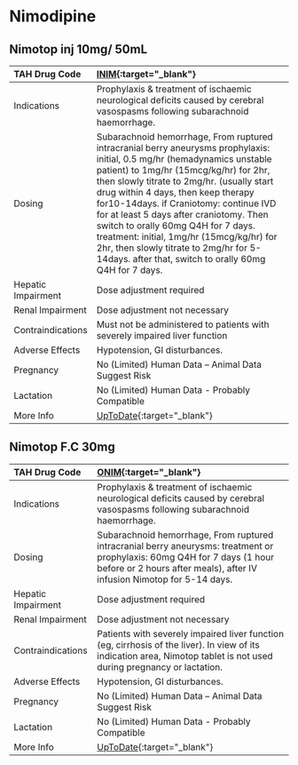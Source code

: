 # Nimodipine

## Nimotop inj 10mg/ 50mL

| TAH Drug Code      | [INIM](https://www.tahsda.org.tw/drugs/hissearch.php?drug_code=INIM){:target="_blank"}                                                                                                                                                                                                                                                                                                                                                                                                                                              |
|:-------------------|:------------------------------------------------------------------------------------------------------------------------------------------------------------------------------------------------------------------------------------------------------------------------------------------------------------------------------------------------------------------------------------------------------------------------------------------------------------------------------------------------------------------------------------|
| Indications        | Prophylaxis & treatment of ischaemic neurological deficits caused by cerebral vasospasms following subarachnoid haemorrhage.                                                                                                                                                                                                                                                                                                                                                                                                        |
| Dosing             | Subarachnoid hemorrhage, From ruptured intracranial berry aneurysms prophylaxis: initial, 0.5 mg/hr (hemadynamics unstable patient) to 1mg/hr (15mcg/kg/hr) for 2hr, then slowly titrate to 2mg/hr. (usually start drug within 4 days, then keep therapy for10-14days. if Craniotomy: continue IVD for at least 5 days after craniotomy. Then switch to orally 60mg Q4H for 7 days. treatment: initial, 1mg/hr (15mcg/kg/hr) for 2hr, then slowly titrate to 2mg/hr for 5-14days. after that, switch to orally 60mg Q4H for 7 days. |
| Hepatic Impairment | Dose adjustment required                                                                                                                                                                                                                                                                                                                                                                                                                                                                                                            |
| Renal Impairment   | Dose adjustment not necessary                                                                                                                                                                                                                                                                                                                                                                                                                                                                                                       |
| Contraindications  | Must not be administered to patients with severely impaired liver function                                                                                                                                                                                                                                                                                                                                                                                                                                                          |
| Adverse Effects    | Hypotension, GI disturbances.                                                                                                                                                                                                                                                                                                                                                                                                                                                                                                       |
| Pregnancy          | No (Limited) Human Data – Animal Data Suggest Risk                                                                                                                                                                                                                                                                                                                                                                                                                                                                                  |
| Lactation          | No (Limited) Human Data - Probably Compatible                                                                                                                                                                                                                                                                                                                                                                                                                                                                                       |
| More Info          | [UpToDate](https://www.uptodate.com/contents/nimodipine-drug-information){:target="_blank"}                                                                                                                                                                                                                                                                                                                                                                                                                                         |

## Nimotop F.C 30mg

| TAH Drug Code      | [ONIM](https://www.tahsda.org.tw/drugs/hissearch.php?drug_code=ONIM){:target="_blank"}                                                                                                              |
|:-------------------|:----------------------------------------------------------------------------------------------------------------------------------------------------------------------------------------------------|
| Indications        | Prophylaxis & treatment of ischaemic neurological deficits caused by cerebral vasospasms following subarachnoid haemorrhage.                                                                        |
| Dosing             | Subarachnoid hemorrhage, From ruptured intracranial berry aneurysms: treatment or prophylaxis: 60mg Q4H for 7 days (1 hour before or 2 hours after meals), after IV infusion Nimotop for 5-14 days. |
| Hepatic Impairment | Dose adjustment required                                                                                                                                                                            |
| Renal Impairment   | Dose adjustment not necessary                                                                                                                                                                       |
| Contraindications  | Patients with severely impaired liver function (eg, cirrhosis of the liver). In view of its indication area, Nimotop tablet is not used during pregnancy or lactation.                              |
| Adverse Effects    | Hypotension, GI disturbances.                                                                                                                                                                       |
| Pregnancy          | No (Limited) Human Data – Animal Data Suggest Risk                                                                                                                                                  |
| Lactation          | No (Limited) Human Data - Probably Compatible                                                                                                                                                       |
| More Info          | [UpToDate](https://www.uptodate.com/contents/nimodipine-drug-information){:target="_blank"}                                                                                                         |

